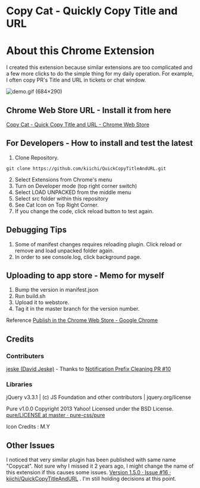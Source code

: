 # Copy Cat - Quickly Copy Title and URL

# About this Chrome Extension

I created this extension because similar extensions are too complicated and a few more clicks 
to do the simple thing for my daily operation. For example, I often copy PR's Title and URL 
in tickets or chat window.

![demo.gif (684×290)](https://raw.githubusercontent.com/kiichi/QuickCopyTitleAndURL/master/resources/demo.gif)

## Chrome Web Store URL - Install it from here 

[Copy Cat - Quick Copy Title and URL - Chrome Web Store](https://chrome.google.com/webstore/detail/copy-cat-quick-copy-title/andlmjmbnlaamloflnelcafcnkiplhkc/)

## For Developers - How to install and test the latest

1. Clone Repository.
```
git clone https://github.com/kiichi/QuickCopyTitleAndURL.git
```
2. Select Extensions from Chrome's menu
3. Turn on Developer mode (top right corner switch)
4. Select LOAD UNPACKED from the middle menu
5. Select src folder within this repository
6. See Cat Icon on Top Right Corner.
7. If you change the code, click reload button to test again.

## Debugging Tips

1. Some of manifest changes requires reloading plugin. Click reload or remove and load unpacked folder again.
2. In order to see console.log, click background page.


## Uploading to app store - Memo for myself

1. Bump the version in manifest.json
2. Run build.sh
3. Upload it to webstore.
4. Tag it in the master branch for the version number.

Reference [Publish in the Chrome Web Store - Google Chrome](https://developer.chrome.com/webstore/publish?hl)

## Credits

### Contributers

[jeske (David Jeske)](https://github.com/jeske) - Thanks to [Notification Prefix Cleaning PR #10](https://github.com/kiichi/QuickCopyTitleAndURL/pull/10)

### Libraries

jQuery v3.3.1 | (c) JS Foundation and other contributors | jquery.org/license 

Pure v1.0.0
Copyright 2013 Yahoo!
Licensed under the BSD License.
[pure/LICENSE at master · pure-css/pure](https://github.com/pure-css/pure/blob/master/LICENSE)

Icon Credits : M.Y

## Other Issues

I noticed that very similar plugin has been published with same name "Copycat". 
Not sure why I missed it 2 years ago, I might change the name of this extension 
if this causes some issues. [Version 1.5.0 · Issue #16 · kiichi/QuickCopyTitleAndURL](https://github.com/kiichi/QuickCopyTitleAndURL/issues/16#issuecomment-633143286) . 
I'm still holding decisions at this point.



